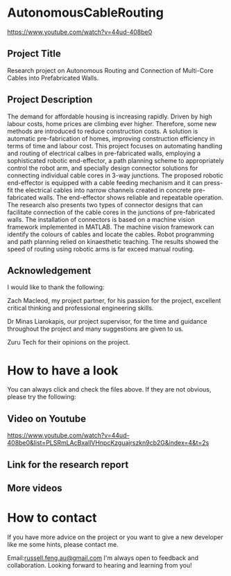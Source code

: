 # AutonomousCableRouting
https://www.youtube.com/watch?v=44ud-408be0

## Project Title
Research project on Autonomous Routing and Connection of Multi-Core Cables into Prefabricated Walls.

## Project Description
The demand for affordable housing is increasing rapidly. Driven by high labour costs, home
prices are climbing ever higher. Therefore, some new methods are introduced to reduce
construction costs. A solution is automatic pre-fabrication of homes, improving construction
efficiency in terms of time and labour cost. This project focuses on automating handling
and routing of electrical calbes in pre-fabricated walls, employing a sophisticated robotic
end-effector, a path planning scheme to appropriately control the robot arm, and specially
design connector solutions for connecting individual cable cores in 3-way junctions.
The proposed robotic end-effector is equipped with a cable feeding mechanism and it
can press-fit the electrical cables into narrow channels created in concrete pre-fabricated
walls. The end-effector shows reliable and repeatable operation. The research also presents
two types of connector designs that can facilitate connection of the cable cores in the
junctions of pre-fabricated walls. The installation of connectors is based on a machine
vision framework implemented in MATLAB. The machine vision framework can identify
the colours of cables and locate the cables.
Robot programming and path planning relied on kinaesthetic teaching. The results showed
the speed of routing using robotic arms is far exceed manual routing.

## Acknowledgement
I would like to thank the following:

Zach Macleod, my project partner, for his passion for the project, excellent critical thinking
and professional engineering skills.

Dr Minas Liarokapis, our project supervisor, for the time and guidance throughout the
project and many suggestions are given to us.

Zuru Tech for their opinions on the project.

# How to have a look
You can always click and check the files above. If they are not obvious, please try the following:

## Video on Youtube
https://www.youtube.com/watch?v=44ud-408be0&list=PLSRmLAcBxallVHnpcKzguajrszkn9cb2G&index=4&t=2s

## Link for the research report


## More videos

# How to contact
If you have more advice on the project or you want to give a new developer like me some hints, please contact me.

Email:russell.feng.au@gmail.com
I'm always open to feedback and collaboration. Looking forward to hearing and learning from you!
